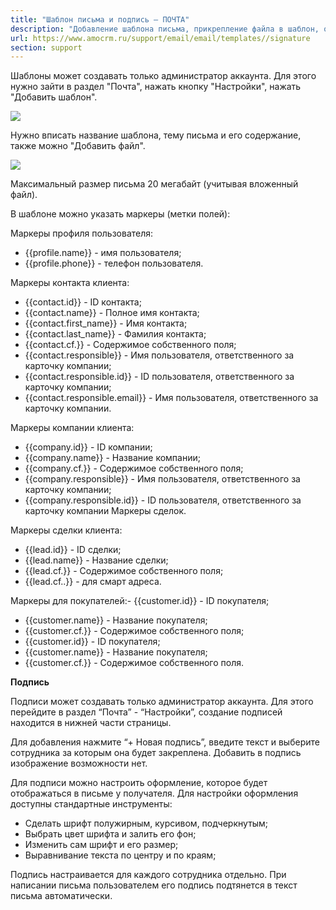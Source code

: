 ```yaml
---
title: "Шаблон письма и подпись — ПОЧТА"
description: "Добавление шаблона письма, прикрепление файла в шаблон, ограничения шаблонов"
url: https://www.amocrm.ru/support/email/email/templates//signature
section: support
---
```


Шаблоны может создавать только администратор аккаунта. Для этого нужно зайти в раздел "Почта", нажать кнопку "Настройки", нажать "Добавить шаблон".

![](/uploads/2023/05/mail1.png)

Нужно вписать название шаблона, тему письма и его содержание, также можно "Добавить файл".

![](/uploads/2023/05/mail4.png)

Максимальный размер письма 20 мегабайт (учитывая вложенный файл).

В шаблоне можно указать маркеры (метки полей):

Маркеры профиля пользователя:

- {{profile.name}} - имя пользователя;
- {{profile.phone}} - телефон пользователя.
  

Маркеры контакта клиента:

- {{contact.id}} - ID контакта;
- {{contact.name}} - Полное имя контакта;
- {{contact.first\_name}} - Имя контакта;
- {{contact.last\_name}} - Фамилия контакта;
- {{contact.cf.}} - Содержимое собственного поля;
- {{contact.responsible}} - Имя пользователя, ответственного за карточку компании;
- {{contact.responsible.id}} - ID пользователя, ответственного за карточку компании;
- {{contact.responsible.email}} - Имя пользователя, ответственного за карточку компании.
  

Маркеры компании клиента:

- {{company.id}} - ID компании;
- {{company.name}} - Название компании;
- {{company.cf.}} - Содержимое собственного поля;
- {{company.responsible}} - Имя пользователя, ответственного за карточку компании;
- {{company.responsible.id}} - ID пользователя, ответственного за карточку компании Маркеры сделок.
  

Маркеры сделки клиента:

- {{lead.id}} - ID сделки;
- {{lead.name}} - Название сделки;
- {{lead.cf.}} - Содержимое собственного поля;
- {{lead.cf..}} - для смарт адреса.
  

Маркеры для покупателей:- {{customer.id}} - ID покупателя;
- {{customer.name}} - Название покупателя;
- {{customer.cf.}} - Содержимое собственного поля;
- {{customer.id}} - ID покупателя;
- {{customer.name}} - Название покупателя;
- {{customer.cf.}} - Содержимое собственного поля.
  

**Подпись**

Подписи может создавать только администратор аккаунта. Для этого перейдите в раздел “Почта” - “Настройки”, создание подписей находится в нижней части страницы.

Для добавления нажмите “+ Новая подпись”, введите текст и выберите сотрудника за которым она будет закреплена. Добавить в подпись изображение возможности нет.

Для подписи можно настроить оформление, которое будет отображаться в письме у получателя. Для настройки оформления доступны стандартные инструменты:

- Сделать шрифт полужирным, курсивом, подчеркнутым;
- Выбрать цвет шрифта и залить его фон;
- Изменить сам шрифт и его размер;
- Выравнивание текста по центру и по краям;

Подпись настраивается для каждого сотрудника отдельно. При написании письма пользователем его подпись подтянется в текст письма автоматически.